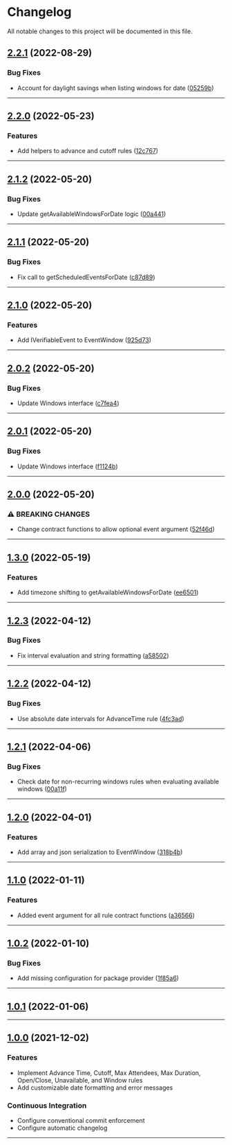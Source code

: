 <!--- BEGIN HEADER -->
# Changelog

All notable changes to this project will be documented in this file.
<!--- END HEADER -->

## [2.2.1](https://github.com/vetmoves/com.moves.php.eloquent.verifiable.rules.calendar/compare/2.2.0...2.2.1) (2022-08-29)
### Bug Fixes

* Account for daylight savings when listing windows for date ([05259b](https://github.com/vetmoves/com.moves.php.eloquent.verifiable.rules.calendar/commit/05259b1708191fe22f7cf313feb8a7b4228592da))


---

## [2.2.0](https://github.com/vetmoves/com.moves.php.eloquent.verifiable.rules.calendar/compare/2.1.2...2.2.0) (2022-05-23)
### Features

* Add helpers to advance and cutoff rules ([12c767](https://github.com/vetmoves/com.moves.php.eloquent.verifiable.rules.calendar/commit/12c767daa5ab8ea7eafa61859c2a3ae63fac524d))


---

## [2.1.2](https://github.com/vetmoves/com.moves.php.eloquent.verifiable.rules.calendar/compare/2.1.1...2.1.2) (2022-05-20)
### Bug Fixes

* Update getAvailableWindowsForDate logic ([00a441](https://github.com/vetmoves/com.moves.php.eloquent.verifiable.rules.calendar/commit/00a441fb4963b0c155d9486bf4b0026762ac9ba5))


---

## [2.1.1](https://github.com/vetmoves/com.moves.php.eloquent.verifiable.rules.calendar/compare/2.1.0...2.1.1) (2022-05-20)
### Bug Fixes

* Fix call to getScheduledEventsForDate ([c87d89](https://github.com/vetmoves/com.moves.php.eloquent.verifiable.rules.calendar/commit/c87d892ce0a15de777dd85c5c7c8359f0d8acfa3))


---

## [2.1.0](https://github.com/vetmoves/com.moves.php.eloquent.verifiable.rules.calendar/compare/2.0.2...2.1.0) (2022-05-20)
### Features

* Add IVerifiableEvent to EventWindow ([925d73](https://github.com/vetmoves/com.moves.php.eloquent.verifiable.rules.calendar/commit/925d737f05fc87e28d634f00f71b66b3de88d7a0))


---

## [2.0.2](https://github.com/vetmoves/com.moves.php.eloquent.verifiable.rules.calendar/compare/2.0.1...2.0.2) (2022-05-20)
### Bug Fixes

* Update Windows interface ([c7fea4](https://github.com/vetmoves/com.moves.php.eloquent.verifiable.rules.calendar/commit/c7fea42e0cbf370f4fbd969643891f5b1b177101))


---

## [2.0.1](https://github.com/vetmoves/com.moves.php.eloquent.verifiable.rules.calendar/compare/2.0.0...2.0.1) (2022-05-20)
### Bug Fixes

* Update Windows interface ([f1124b](https://github.com/vetmoves/com.moves.php.eloquent.verifiable.rules.calendar/commit/f1124b1ed8d5a2ced07bf71cb0ca943792631190))


---

## [2.0.0](https://github.com/vetmoves/com.moves.php.eloquent.verifiable.rules.calendar/compare/1.3.0...2.0.0) (2022-05-20)
### ⚠ BREAKING CHANGES

* Change contract functions to allow optional event argument ([52f46d](https://github.com/vetmoves/com.moves.php.eloquent.verifiable.rules.calendar/commit/52f46dc893a2ef43fcfede545c859b1159a8e99c))


---

## [1.3.0](https://github.com/vetmoves/com.moves.php.eloquent.verifiable.rules.calendar/compare/1.2.3...1.3.0) (2022-05-19)
### Features

* Add timezone shifting to getAvailableWindowsForDate ([ee6501](https://github.com/vetmoves/com.moves.php.eloquent.verifiable.rules.calendar/commit/ee6501cffaaee3507919f85b45103db65b3136a3))


---

## [1.2.3](https://github.com/vetmoves/com.moves.php.eloquent.verifiable.rules.calendar/compare/1.2.2...1.2.3) (2022-04-12)
### Bug Fixes

* Fix interval evaluation and string formatting ([a58502](https://github.com/vetmoves/com.moves.php.eloquent.verifiable.rules.calendar/commit/a58502b12f04c83df5c5d9c7e148aa063441324a))


---

## [1.2.2](https://github.com/vetmoves/com.moves.php.eloquent.verifiable.rules.calendar/compare/1.2.1...1.2.2) (2022-04-12)
### Bug Fixes

* Use absolute date intervals for AdvanceTime rule ([4fc3ad](https://github.com/vetmoves/com.moves.php.eloquent.verifiable.rules.calendar/commit/4fc3adba18df380fa4716b20e1506dbe34577677))


---

## [1.2.1](https://github.com/vetmoves/com.moves.php.eloquent.verifiable.rules.calendar/compare/1.2.0...1.2.1) (2022-04-06)
### Bug Fixes

* Check date for non-recurring windows rules when evaluating available windows ([00a11f](https://github.com/vetmoves/com.moves.php.eloquent.verifiable.rules.calendar/commit/00a11f5ee267fd83c519c3709e1d811bfe03ae3e))


---

## [1.2.0](https://github.com/vetmoves/com.moves.php.eloquent.verifiable.rules.calendar/compare/1.1.0...1.2.0) (2022-04-01)
### Features

* Add array and json serialization to EventWindow ([318b4b](https://github.com/vetmoves/com.moves.php.eloquent.verifiable.rules.calendar/commit/318b4bccd603492937906c41fe4d29c4baabaa53))


---

## [1.1.0](https://github.com/vetmoves/com.moves.php.eloquent.verifiable.rules.calendar/compare/1.0.2...1.1.0) (2022-01-11)
### Features

* Added event argument for all rule contract functions ([a36566](https://github.com/vetmoves/com.moves.php.eloquent.verifiable.rules.calendar/commit/a3656694f8e9522243332144c60bedbab25a3a3c))


---

## [1.0.2](https://github.com/vetmoves/com.moves.php.eloquent.verifiable.rules.calendar/compare/1.0.1...1.0.2) (2022-01-10)
### Bug Fixes

* Add missing configuration for package provider ([1f85a6](https://github.com/vetmoves/com.moves.php.eloquent.verifiable.rules.calendar/commit/1f85a66882e57f660d6e0a1d703325d15f6263e9))


---

## [1.0.1](https://github.com/vetmoves/com.moves.php.eloquent.verifiable.rules.calendar/compare/1.0.0...1.0.1) (2022-01-06)

---

## [1.0.0](https://github.com/vetmoves/com.moves.php.eloquent.verifiable.rules.calendar/compare/0.0.0...1.0.0) (2021-12-02)
### Features

* Implement Advance Time, Cutoff, Max Attendees, Max Duration, Open/Close, Unavailable, and Window rules
* Add customizable date formatting and error messages

### Continuous Integration

* Configure conventional commit enforcement
* Configure automatic changelog

---

